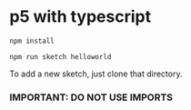 # p5 with typescript

```
npm install
```

```
npm run sketch helloworld
```

To add a new sketch, just clone that directory.

### IMPORTANT: DO NOT USE IMPORTS
